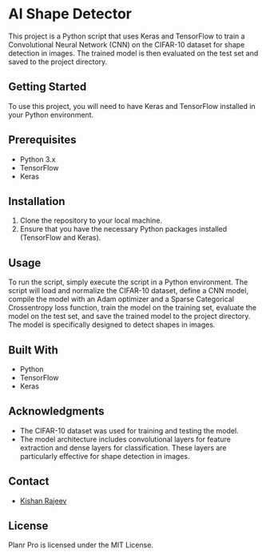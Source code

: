 # AI Shape Detector

This project is a Python script that uses Keras and TensorFlow to train a Convolutional Neural Network (CNN) on the CIFAR-10 dataset for shape detection in images. The trained model is then evaluated on the test set and saved to the project directory.

## Getting Started

To use this project, you will need to have Keras and TensorFlow installed in your Python environment. 

## Prerequisites

- Python 3.x
- TensorFlow
- Keras

## Installation

1. Clone the repository to your local machine.
2. Ensure that you have the necessary Python packages installed (TensorFlow and Keras).

## Usage

To run the script, simply execute the script in a Python environment. The script will load and normalize the CIFAR-10 dataset, define a CNN model, compile the model with an Adam optimizer and a Sparse Categorical Crossentropy loss function, train the model on the training set, evaluate the model on the test set, and save the trained model to the project directory. The model is specifically designed to detect shapes in images.

## Built With

- Python
- TensorFlow
- Keras

## Acknowledgments

- The CIFAR-10 dataset was used for training and testing the model.
- The model architecture includes convolutional layers for feature extraction and dense layers for classification. These layers are particularly effective for shape detection in images.

## Contact

* [Kishan Rajeev](https://kishan.knowledgeplatter.com/)

## License

Planr Pro is licensed under the MIT License.
